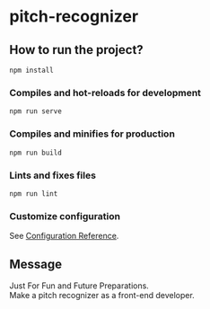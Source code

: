 # pitch-recognizer

## How to run the project?
```
npm install
```

### Compiles and hot-reloads for development
```
npm run serve
```

### Compiles and minifies for production
```
npm run build
```

### Lints and fixes files
```
npm run lint
```

### Customize configuration
See [Configuration Reference](https://cli.vuejs.org/config/).

## Message
Just For Fun and Future Preparations.  
Make a pitch recognizer as a front-end developer.
